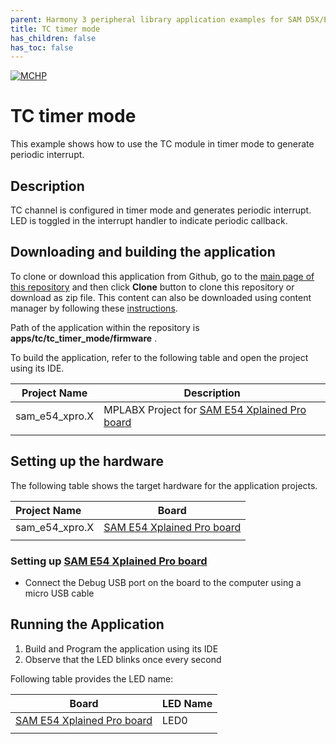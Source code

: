 ```yaml
---
parent: Harmony 3 peripheral library application examples for SAM D5X/E5X family
title: TC timer mode 
has_children: false
has_toc: false
---
```


[![MCHP](https://www.microchip.com/ResourcePackages/Microchip/assets/dist/images/logo.png)](https://www.microchip.com)

# TC timer mode

This example shows how to use the TC module in timer mode to generate periodic interrupt.

## Description

TC channel is configured in timer mode and generates periodic interrupt. LED is toggled in the interrupt handler to indicate periodic callback.

## Downloading and building the application

To clone or download this application from Github, go to the [main page of this repository](https://github.com/Microchip-MPLAB-Harmony/csp_apps_sam_d5x_e5x) and then click **Clone** button to clone this repository or download as zip file.
This content can also be downloaded using content manager by following these [instructions](https://github.com/Microchip-MPLAB-Harmony/contentmanager/wiki).

Path of the application within the repository is **apps/tc/tc_timer_mode/firmware** .

To build the application, refer to the following table and open the project using its IDE.

| Project Name      | Description                                    |
| ----------------- | ---------------------------------------------- |
| sam_e54_xpro.X    | MPLABX Project for [SAM E54 Xplained Pro board](https://www.microchip.com/developmenttools/ProductDetails/atsame54-xpro)|
|||

## Setting up the hardware

The following table shows the target hardware for the application projects.

| Project Name| Board|
|:---------|:---------:|
| sam_e54_xpro.X    | [SAM E54 Xplained Pro board](https://www.microchip.com/developmenttools/ProductDetails/atsame54-xpro)|
|||

### Setting up [SAM E54 Xplained Pro board](https://www.microchip.com/developmenttools/ProductDetails/atsame54-xpro)

- Connect the Debug USB port on the board to the computer using a micro USB cable

## Running the Application

1. Build and Program the application using its IDE
2. Observe that the LED blinks once every second

Following table provides the LED name:

| Board      | LED Name |
| ---------- | ---------------- |
| [SAM E54 Xplained Pro board](https://www.microchip.com/developmenttools/ProductDetails/atsame54-xpro)    | LED0 |
|||
